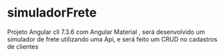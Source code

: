 # simuladorFrete
Projeto Angular cli 7.3.6 com Angular Material , será desenvolvido um simulador de frete utilizando uma Api, e será feito um CRUD no cadastros de clientes
